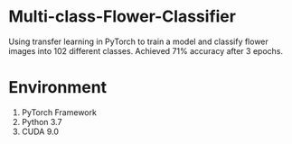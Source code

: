 # Multi-class-Flower-Classifier
Using transfer learning in PyTorch to train a model and classify flower images into 102 different classes.
Achieved 71% accuracy after 3 epochs.
# Environment
1. PyTorch Framework
2. Python 3.7
3. CUDA 9.0
